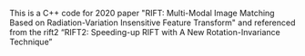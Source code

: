 This is a C++ code for 2020 paper "RIFT: Multi-Modal Image Matching Based on Radiation-Variation Insensitive Feature Transform" and referenced from the rift2 “RIFT2: Speeding-up RIFT with A New Rotation-Invariance Technique”
